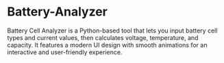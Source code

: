 # Battery-Analyzer
 Battery Cell Analyzer is a Python-based tool that lets you input battery cell types and current values, then calculates voltage, temperature, and capacity. It features a modern UI design with smooth animations for an interactive and user-friendly experience.

